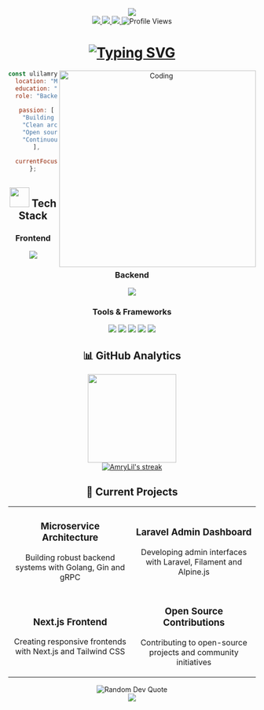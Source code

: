 <!-- Header with animated banner -->
<div align="center">
  <img src="https://capsule-render.vercel.app/api?type=waving&color=gradient&height=200&section=header&text=Ulil%20Amry&fontSize=80&fontAlignY=35&animation=fadeIn&fontColor=ffffff" />
</div>

<!-- Social badges section -->
<div align="center">
  <a href="https://www.linkedin.com/in/ulil-amry-al-qadri-363a841b3">
    <img src="https://img.shields.io/badge/LinkedIn-0077B5?style=for-the-badge&logo=linkedin&logoColor=white"/>
  </a>
  <a href="https://lil-portofolio.vercel.app/">
    <img src="https://img.shields.io/badge/Portfolio-FF5722?style=for-the-badge&logo=todoist&logoColor=white"/>
  </a>
  <a href="https://ulil-cv.my.canva.site/">
    <img src="https://img.shields.io/badge/Resume-00A98F?style=for-the-badge&logo=readthedocs&logoColor=white"/>
  </a>
  <img src="https://komarev.com/ghpvc/?username=AmryLil&style=for-the-badge&color=blueviolet" alt="Profile Views"/>
</div>

<!-- Animated typing -->
<h1 align="center">
  <a href="https://git.io/typing-svg">
    <img src="https://readme-typing-svg.herokuapp.com?font=Fira+Code&weight=600&size=30&pause=1000&color=6C63FF&center=true&vCenter=true&random=false&width=600&height=70&lines=Backend+Developer;Clean+Architecture+Enthusiast;Creative+Problem+Solver;Tech+Innovation+Lover" alt="Typing SVG" />
  </a>
</h1>

<!-- About me with Go code section -->
<div align="center">
  <img align="right" alt="Coding" width="400" src="https://img.freepik.com/free-vector/programmer-working-with-html_52683-24171.jpg?uid=R117965260&ga=GA1.1.521895176.1747324526&semt=ais_hybrid&w=740">

```javascript
const ulilamry = {
  location: "Makassar, Indonesia",
  education: "Computer Science @ Universitas Dipa Makassar",
  role: "Backend Developer",
  
  passion: [
    "Building scalable applications",
    "Clean architecture",
    "Open source contribution",
    "Continuous learning"
  ],
  
  currentFocus: "Mastering Golang microservices"
};
```
</div>

<!-- Tech Stack Section with animated card -->
<div align="center">
  <h2><img src="https://media.giphy.com/media/WUlplcMpOCEmTGBtBW/giphy.gif" width="40"> Tech Stack</h2>
</div>

<!-- Tech stack icons in a cleaner layout -->
<div align="center">
  <!-- Frontend -->
  <h3>Frontend</h3>
  <p>
    <img src="https://skillicons.dev/icons?i=js,react,nextjs,html,css,tailwind" />
  </p>
  
  <!-- Backend -->
  <h3>Backend</h3>
  <p>
    <img src="https://skillicons.dev/icons?i=go,php,laravel,python,mysql" />
  </p>

  <!-- Tools -->
  <h3>Tools & Frameworks</h3>
  <p>
    <img src="https://img.shields.io/badge/Filament-f59e0b?style=for-the-badge&logo=laravel&logoColor=white" />
    <img src="https://img.shields.io/badge/Alpine.js-8BC0D0?style=for-the-badge&logo=alpine.js&logoColor=black" />
    <img src="https://img.shields.io/badge/Gin-00ADD8?style=for-the-badge&logo=go&logoColor=white" />
    <img src="https://img.shields.io/badge/Docker-2496ED?style=for-the-badge&logo=docker&logoColor=white" />
    <img src="https://img.shields.io/badge/Git-F05032?style=for-the-badge&logo=git&logoColor=white" />
  </p>
</div>

<!-- GitHub Stats with animated cards in a cleaner layout -->
<h2 align="center">📊 GitHub Analytics</h2>

<div align="center">
  <a href="https://github.com/AmryLil">
    <img height="180em" src="https://github-readme-stats-eight-theta.vercel.app/api?username=AmryLil&show_icons=true&theme=tokyonight&include_all_commits=true&count_private=true&hide_border=true"/>
  </a>
</div>

<div align="center">
  <a href="https://github.com/AmryLil">
    <img src="https://github-readme-streak-stats.herokuapp.com/?user=AmryLil&theme=tokyonight&hide_border=true" alt="AmryLil's streak"/>
  </a>
</div>

<!-- Current Projects in a cleaner layout -->
<h2 align="center">🚀 Current Projects</h2>

<div align="center">
  <table>
    <tr>
      <td width="50%">
        <h3 align="center">Microservice Architecture</h3>
        <p align="center">
          Building robust backend systems with Golang, Gin and gRPC
        </p>
      </td>
      <td width="50%">
        <h3 align="center">Laravel Admin Dashboard</h3>
        <p align="center">
          Developing admin interfaces with Laravel, Filament and Alpine.js
        </p>
      </td>
    </tr>
    <tr>
      <td width="50%">
        <h3 align="center">Next.js Frontend</h3>
        <p align="center">
          Creating responsive frontends with Next.js and Tailwind CSS
        </p>
      </td>
      <td width="50%">
        <h3 align="center">Open Source Contributions</h3>
        <p align="center">
          Contributing to open-source projects and community initiatives
        </p>
      </td>
    </tr>
  </table>
</div>

<!-- Quote Section -->
<div align="center">
  <img src="https://quotes-github-readme.vercel.app/api?type=horizontal&theme=tokyonight" alt="Random Dev Quote"/>
</div>

<!-- Footer -->
<div align="center">
  <img src="https://capsule-render.vercel.app/api?type=waving&color=gradient&height=120&section=footer" />
</div>
